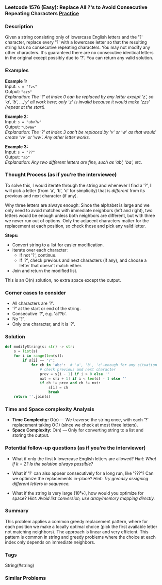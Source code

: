 ### Leetcode 1576 (Easy): Replace All ?'s to Avoid Consecutive Repeating Characters [Practice](https://leetcode.com/problems/replace-all-s-to-avoid-consecutive-repeating-characters)

### Description  
Given a string consisting only of lowercase English letters and the '?' character, replace every '?' with a lowercase letter so that the resulting string has no consecutive repeating characters. You may not modify any other characters. It's guaranteed there are no consecutive identical letters in the original except possibly due to '?'. You can return any valid solution.

### Examples  

**Example 1:**  
Input: `s = "?zs"`  
Output: `"azs"`  
*Explanation: The '?' at index 0 can be replaced by any letter except 'z', so 'a', 'b', ...,'y' all work here; only 'z' is invalid because it would make 'zzs' (repeat at the start).*  

**Example 2:**  
Input: `s = "ubv?w"`  
Output: `"ubvaw"`  
*Explanation: The '?' at index 3 can't be replaced by 'v' or 'w' as that would create 'vv' or 'ww'. Any other letter works.*  

**Example 3:**  
Input: `s = "??"`  
Output: `"ab"`  
*Explanation: Any two different letters are fine, such as 'ab', 'ba', etc.*  


### Thought Process (as if you’re the interviewee)  
To solve this, I would iterate through the string and whenever I find a '?', I will pick a letter (from 'a', 'b', 'c' for simplicity) that is *different* from its previous and next character (if any).

Why three letters are always enough: Since the alphabet is large and we only need to avoid matches with immediate neighbors (left and right), two letters would be enough unless both neighbors are different, but with three we never run out of options. Only the adjacent characters matter for the replacement at each position, so check those and pick any valid letter.

**Steps:**
- Convert string to a list for easier modification.
- Iterate over each character:
    - If not '?', continue.
    - If '?', check previous and next characters (if any), and choose a letter that doesn't match either.
- Join and return the modified list.

This is an O(n) solution, no extra space except the output.

### Corner cases to consider  
- All characters are '?'.
- '?' at the start or end of the string.
- Consecutive '?', e.g. 'a??b'.
- No '?'.
- Only one character, and it is '?'.

### Solution

```python
def modifyString(s: str) -> str:
    s = list(s)
    for i in range(len(s)):
        if s[i] == '?':
            for ch in 'abc':  # 'a', 'b', 'c'—enough for any situation
                # check previous and next character
                prev = s[i - 1] if i > 0 else ''
                nxt = s[i + 1] if i < len(s) - 1 else ''
                if ch != prev and ch != nxt:
                    s[i] = ch
                    break
    return ''.join(s)
```

### Time and Space complexity Analysis  

- **Time Complexity:** O(n) — We traverse the string once, with each '?' replacement taking O(1) (since we check at most three letters).
- **Space Complexity:** O(n) — Only for converting string to a list and storing the output.


### Potential follow-up questions (as if you’re the interviewer)  

- What if only the first k lowercase English letters are allowed?
  *Hint: What if k = 2? Is the solution always possible?*

- What if '?' can also appear consecutively for a long run, like '???'? Can we optimize the replacements in-place?
  *Hint: Try greedily assigning different letters in sequence.*

- What if the string is very large (10⁶+), how would you optimize for space?
  *Hint: Avoid list conversion, use array/memory mapping directly.*

### Summary
This problem applies a common greedy replacement pattern, where for each position we make a locally optimal choice (pick the first available letter not matching neighbors). The approach is linear and very efficient. This pattern is common in string and greedy problems where the choice at each index only depends on immediate neighbors.

### Tags
String(#string)

### Similar Problems
